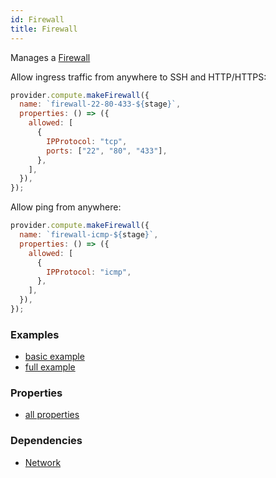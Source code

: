 ```yaml
---
id: Firewall
title: Firewall
---
```


Manages a [Firewall](https://cloud.google.com/vpc/docs/firewalls)

Allow ingress traffic from anywhere to SSH and HTTP/HTTPS:

```js
provider.compute.makeFirewall({
  name: `firewall-22-80-433-${stage}`,
  properties: () => ({
    allowed: [
      {
        IPProtocol: "tcp",
        ports: ["22", "80", "433"],
      },
    ],
  }),
});
```

Allow ping from anywhere:

```js
provider.compute.makeFirewall({
  name: `firewall-icmp-${stage}`,
  properties: () => ({
    allowed: [
      {
        IPProtocol: "icmp",
      },
    ],
  }),
});
```

### Examples

- [basic example](https://github.com/grucloud/grucloud/blob/main/examples/google/vm/iac.js)
- [full example](https://github.com/grucloud/grucloud/blob/main/examples/google/vm-network/iac.js)

### Properties

- [all properties](https://cloud.google.com/compute/docs/reference/rest/v1/firewalls/insert)

### Dependencies

- [Network](./Network.md)

